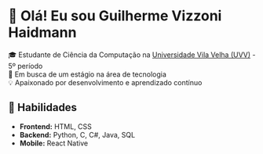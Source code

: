 # 👋 Olá! Eu sou Guilherme Vizzoni Haidmann 

🎓 Estudante de Ciência da Computação na [Universidade Vila Velha (UVV)](https://www.uvv.br/) - 5º período  
💼 Em busca de um estágio na área de tecnologia  
💡 Apaixonado por desenvolvimento e aprendizado contínuo  

## 🚀 Habilidades  
- **Frontend:** HTML, CSS  
- **Backend:** Python, C, C#, Java, SQL  
- **Mobile:** React Native  

<!--## 📫 Contato  
[![LinkedIn](https://img.shields.io/badge/LinkedIn-Lucas%20Girelli-0077B5?style=flat&logo=linkedin)](https://www.linkedin.com/in/lucas-girelli-bezerra-62ab69300)  
📧 Email: [lucasgirelli15@hotmail.com](mailto:lucasgirelli15@hotmail.com)  

## 📈 Estatísticas do GitHub  
![Estatísticas do GitHub](https://github-readme-stats.vercel.app/api?username=GuiVizzoni&show_icons=true&theme=dark)  

<!--
**GuiVizzoni/GuiVizzoni** is a ✨ _special_ ✨ repository because its `README.md` (this file) appears on your GitHub profile.

Here are some ideas to get you started:

- 🔭 I’m currently working on ...
- 🌱 I’m currently learning ...
- 👯 I’m looking to collaborate on ...
- 🤔 I’m looking for help with ...
- 💬 Ask me about ...
- 📫 How to reach me: ...
- 😄 Pronouns: ...
- ⚡ Fun fact: ...
-->
